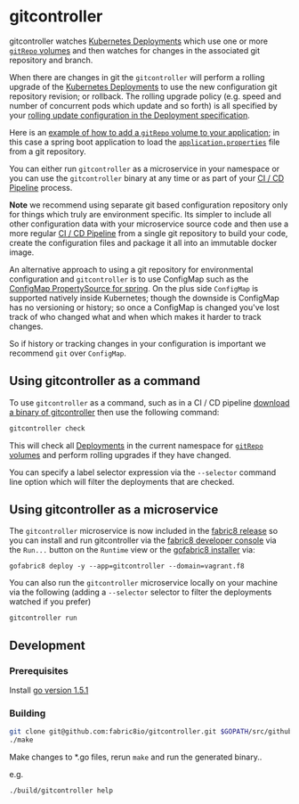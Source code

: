 # gitcontroller

gitcontroller watches [Kubernetes Deployments](http://kubernetes.io/docs/user-guide/deployments/) which use one or more [`gitRepo` volumes](http://kubernetes.io/docs/user-guide/volumes/#gitrepo) and then watches for changes in the associated git repository and branch.

When there are changes in git the `gitcontroller` will perform a rolling upgrade of the [Kubernetes Deployments](http://kubernetes.io/docs/user-guide/deployments/) to use the new configuration git repository revision; or rollback. The rolling upgrade policy (e.g. speed and number of concurrent pods which update and so forth) is all specified by your [rolling update configuration in the Deployment specification](http://kubernetes.io/docs/user-guide/deployments/#rolling-update-deployment).

Here is an [example of how to add a `gitRepo` volume to your application](https://github.com/jstrachan/springboot-config-demo/blob/master/src/main/fabric8/deployment.yml#L5-L14); in this case a spring boot application to load the [`application.properties`](https://github.com/jstrachan/sample-springboot-config/blob/master/application.properties) file from a git repository.

You can either run `gitcontroller` as a microservice in your namespace or you can use the `gitcontroller` binary at any time or as part of your [CI / CD Pipeline](http://fabric8.io/guide/cdelivery.html) process.

**Note** we recommend using separate git based configuration repository only for things which truly are environment specific. Its simpler to include all other configuration data with your microservice source code and then use a more regular [CI / CD Pipeline](http://fabric8.io/guide/cdelivery.html) from a single git repository to build your code, create the configuration files and package it all into an immutable docker image.

An alternative approach to using a git repository for environmental configuration and `gitcontroller` is to use ConfigMap such as the [ConfigMap PropertySource for spring](https://github.com/fabric8io/spring-cloud-kubernetes#configmap-propertysource). On the plus side `ConfigMap` is supported natively inside Kubernetes; though the downside is ConfigMap has no versioning or history; so once a ConfigMap is changed you've lost track of who changed what and when which makes it harder to track changes.

So if history or tracking changes in your configuration is important we recommend `git` over `ConfigMap`.

## Using gitcontroller as a command

To use `gitcontroller` as a command, such as in a CI / CD pipeline [download a binary of gitcontroller](https://github.com/fabric8io/gitcontroller/releases) then use the following command:

```sh
gitcontroller check

```

This will check all [Deployments](http://kubernetes.io/docs/user-guide/deployments/) in the current namespace for  [`gitRepo` volumes](http://kubernetes.io/docs/user-guide/volumes/#gitrepo) and perform rolling upgrades if they have changed.

You can specify a label selector expression via the `--selector` command line option which will filter the deployments that are checked.


## Using gitcontroller as a microservice

The `gitcontroller` microservice is now included in the [fabric8 release](http://fabric8.io/) so you can install and run gitcontroller via the [fabric8 developer console](http://fabric8.io/guide/console.html) via the `Run...` button on the `Runtime` view or the [gofabric8 installer](https://github.com/fabric8io/gofabric8) via:

```
gofabric8 deploy -y --app=gitcontroller --domain=vagrant.f8
```

You can also run the `gitcontroller` microservice locally on your machine via the following (adding a `--selector` selector to filter the deployments watched if you prefer)

```
gitcontroller run
```

## Development

### Prerequisites

Install [go version 1.5.1](https://golang.org/doc/install)

### Building

```sh
git clone git@github.com:fabric8io/gitcontroller.git $GOPATH/src/github.com/fabric8io/gitcontroller
./make
```

Make changes to *.go files, rerun `make` and run the generated binary..

e.g.

```sh
./build/gitcontroller help

```
